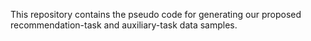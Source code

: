 This repository contains the pseudo code for generating our proposed recommendation-task and auxiliary-task data samples.

